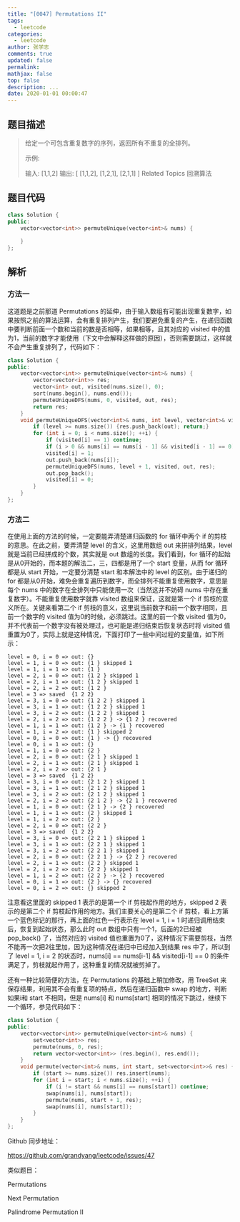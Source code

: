 ```yaml
---
title: "[0047] Permutations II"
tags:
  - leetcode
categories:
  - leetcode
author: 张学志
comments: true
updated: false
permalink:
mathjax: false
top: false
description: ...
date: 2020-01-01 00:00:47
---
```


## 题目描述

> 给定一个可包含重复数字的序列，返回所有不重复的全排列。 
> 
> 示例: 
> 
> 输入: [1,1,2]
> 输出:
> [
> [1,1,2],
> [1,2,1],
> [2,1,1]
> ] 
> Related Topics 回溯算法

## 题目代码

```cpp
class Solution {
public:
    vector<vector<int>> permuteUnique(vector<int>& nums) {
        
    }
};
```

## 解析

### 方法一

这道题是之前那道 Permutations 的延伸，由于输入数组有可能出现重复数字，如果按照之前的算法运算，会有重复排列产生，我们要避免重复的产生，在递归函数中要判断前面一个数和当前的数是否相等，如果相等，且其对应的 visited 中的值为1，当前的数字才能使用（下文中会解释这样做的原因），否则需要跳过，这样就不会产生重复排列了，代码如下：



```cpp
class Solution {
public:
    vector<vector<int>> permuteUnique(vector<int>& nums) {
        vector<vector<int>> res;
        vector<int> out, visited(nums.size(), 0);
        sort(nums.begin(), nums.end());
        permuteUniqueDFS(nums, 0, visited, out, res);
        return res;
    }
    void permuteUniqueDFS(vector<int>& nums, int level, vector<int>& visited, vector<int>& out, vector<vector<int>>& res) {
        if (level >= nums.size()) {res.push_back(out); return;}
        for (int i = 0; i < nums.size(); ++i) {
            if (visited[i] == 1) continue;
            if (i > 0 && nums[i] == nums[i - 1] && visited[i - 1] == 0) continue;
            visited[i] = 1;
            out.push_back(nums[i]);
            permuteUniqueDFS(nums, level + 1, visited, out, res);
            out.pop_back();
            visited[i] = 0;
        }
    }
};
```

### 方法二

在使用上面的方法的时候，一定要能弄清楚递归函数的 for 循环中两个 if 的剪枝的意思。在此之前，要弄清楚 level 的含义，这里用数组 out 来拼排列结果，level就是当前已经拼成的个数，其实就是 out 数组的长度。我们看到，for 循环的起始是从0开始的，而本题的解法二，三，四都是用了一个 start 变量，从而 for 循环都是从 start 开始，一定要分清楚 start 和本解法中的 level 的区别。由于递归的 for 都是从0开始，难免会重复遍历到数字，而全排列不能重复使用数字，意思是每个 nums 中的数字在全排列中只能使用一次（当然这并不妨碍 nums 中存在重复数字）。不能重复使用数字就靠 visited 数组来保证，这就是第一个 if 剪枝的意义所在。关键来看第二个 if 剪枝的意义，这里说当前数字和前一个数字相同，且前一个数字的 visited 值为0的时候，必须跳过。这里的前一个数 visited 值为0，并不代表前一个数字没有被处理过，也可能是递归结束后恢复状态时将 visited 值重置为0了，实际上就是这种情况，下面打印了一些中间过程的变量值，如下所示：

```
level = 0, i = 0 => out: {}
level = 1, i = 0 => out: {1 } skipped 1
level = 1, i = 1 => out: {1 }
level = 2, i = 0 => out: {1 2 } skipped 1
level = 2, i = 1 => out: {1 2 } skipped 1
level = 2, i = 2 => out: {1 2 }
level = 3 => saved  {1 2 2}
level = 3, i = 0 => out: {1 2 2 } skipped 1
level = 3, i = 1 => out: {1 2 2 } skipped 1
level = 3, i = 2 => out: {1 2 2 } skipped 1
level = 2, i = 2 => out: {1 2 2 } -> {1 2 } recovered
level = 1, i = 1 => out: {1 2 } -> {1 } recovered
level = 1, i = 2 => out: {1 } skipped 2
level = 0, i = 0 => out: {1 } -> {} recovered
level = 0, i = 1 => out: {}
level = 1, i = 0 => out: {2 }
level = 2, i = 0 => out: {2 1 } skipped 1
level = 2, i = 1 => out: {2 1 } skipped 1
level = 2, i = 2 => out: {2 1 }
level = 3 => saved  {1 2 2}
level = 3, i = 0 => out: {2 1 2 } skipped 1
level = 3, i = 1 => out: {2 1 2 } skipped 1
level = 3, i = 2 => out: {2 1 2 } skipped 1
level = 2, i = 2 => out: {2 1 2 } -> {2 1 } recovered
level = 1, i = 0 => out: {2 1 } -> {2 } recovered
level = 1, i = 1 => out: {2 } skipped 1
level = 1, i = 2 => out: {2 }
level = 2, i = 0 => out: {2 2 }
level = 3 => saved  {1 2 2}
level = 3, i = 0 => out: {2 2 1 } skipped 1
level = 3, i = 1 => out: {2 2 1 } skipped 1
level = 3, i = 2 => out: {2 2 1 } skipped 1
level = 2, i = 0 => out: {2 2 1 } -> {2 2 } recovered
level = 2, i = 1 => out: {2 2 } skipped 1
level = 2, i = 2 => out: {2 2 } skipped 1
level = 1, i = 2 => out: {2 2 } -> {2 } recovered
level = 0, i = 1 => out: {2 } -> {} recovered
level = 0, i = 2 => out: {} skipped 2
```

注意看这里面的 skipped 1 表示的是第一个 if 剪枝起作用的地方，skipped 2 表示的是第二个 if 剪枝起作用的地方。我们主要关心的是第二个 if 剪枝，看上方第一个蓝色标记的那行，再上面的红色一行表示在 level = 1, i = 1 时递归调用结束后，恢复到起始状态，那么此时 out 数组中只有一个1，后面的2已经被 pop_back() 了，当然对应的 visited 值也重置为0了，这种情况下需要剪枝，当然不能再一次把2往里加，因为这种情况在递归中已经加入到结果 res 中了，所以到了 level = 1, i = 2 的状态时，nums[i] == nums[i-1] && visited[i-1] == 0 的条件满足了，剪枝就起作用了，这种重复的情况就被剪掉了。

还有一种比较简便的方法，在 Permutations 的基础上稍加修改，用 TreeSet 来保存结果，利用其不会有重复项的特点，然后在递归函数中 swap 的地方，判断如果i和 start 不相同，但是 nums[i] 和 nums[start] 相同的情况下跳过，继续下一个循环，参见代码如下：



```cpp
class Solution {
public:
    vector<vector<int>> permuteUnique(vector<int>& nums) {
        set<vector<int>> res;
        permute(nums, 0, res);
        return vector<vector<int>> (res.begin(), res.end());
    }
    void permute(vector<int>& nums, int start, set<vector<int>>& res) {
        if (start >= nums.size()) res.insert(nums);
        for (int i = start; i < nums.size(); ++i) {
            if (i != start && nums[i] == nums[start]) continue;
            swap(nums[i], nums[start]);
            permute(nums, start + 1, res);
            swap(nums[i], nums[start]);
        }
    }
};
```

Github 同步地址：

https://github.com/grandyang/leetcode/issues/47

 

类似题目：

Permutations

Next Permutation

Palindrome Permutation II 
